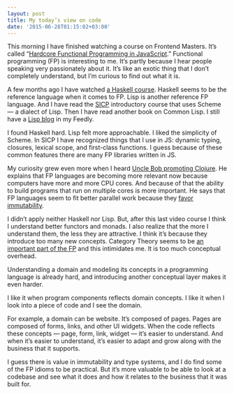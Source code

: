 ```yaml
---
layout: post
title: My today’s view on code
date: '2015-06-28T01:15:02+03:00'
---
```

This morning I have finished watching a course on Frontend Masters. It’s
called “[Hardcore Functional Programming in
JavaScript](https://frontendmasters.com/courses/functional-javascript/).”
Functional programming (FP) is interesting to me. It’s partly because I
hear people speaking very passionately about it. It’s like an exotic
thing that I don’t completely understand, but I’m curious to find out
what it is.

A few months ago I have watched [a Haskell
course](https://www.pluralsight.com/courses/haskell-fundamentals-part1).
Haskell seems to be the reference language when it comes to FP. Lisp is
another reference FP language. And I have read the
[SICP](https://mitpress.mit.edu/sicp/full-text/book/book.html)
introductory course that uses Scheme — a dialect of Lisp. Then I have
read another book on Common Lisp. I still have a [Lisp
blog](http://www.lispcast.com/) in my Feedly.

I found Haskell hard. Lisp felt more approachable. I liked the
simplicity of Scheme. In SICP I have recognized things that I use in JS:
dynamic typing, closures, lexical scope, and first-class functions. I
guess because of these common features there are many FP libraries
written in JS.

My curiosity grew even more when I heard [Uncle Bob promoting
Clojure](https://skillsmatter.com/skillscasts/2323-bobs-last-language).
He explains that FP languages are becoming more relevant now because
computers have more and more CPU cores. And because of that the ability
to build programs that run on multiple cores is more important. He says
that FP languages seem to fit better parallel work because they [favor
immutability](http://clojure.org/about/functional_programming#_immutable_data_structures).

I didn’t apply neither Haskell nor Lisp. But, after this last video
course I think I understand better functors and monads. I also realize
that the more I understand them, the less they are attractive. I think
it’s because they introduce too many new concepts. Category Theory seems
to be [an important part of the
FP](http://cs.stackexchange.com/questions/3028/is-category-theory-useful-for-learning-functional-programming)
and this intimidates me. It is too much conceptual overhead.

Understanding a domain and modeling its concepts in a programming
language is already hard, and introducing another conceptual layer makes
it even harder.

I like it when program components reflects domain concepts. I like it
when I look into a piece of code and I see the domain.

For example, a domain can be website. It’s composed of pages. Pages are
composed of forms, links, and other UI widgets. When the code reflects
these concepts — page, form, link, widget — it’s easier to understand.
And when it’s easier to understand, it’s easier to adapt and grow along
with the business that it supports.

I guess there is value in immutability and type systems, and I do find
some of the FP idioms to be practical. But it’s more valuable to be able
to look at a codebase and see what it does and how it relates to the
business that it was built for.
